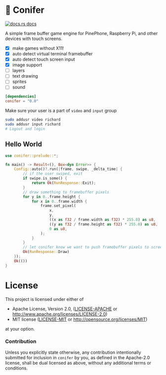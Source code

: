 # :evergreen_tree: Conifer

<a href="https://docs.rs/conifer"><img src="https://img.shields.io/badge/docs-latest-blue.svg?style=flat-square" alt="docs.rs docs" /></a>

A simple frame buffer game engine for PinePhone, Raspberry Pi, and other devices with touch screens.

- [x] make games without X11!
- [x] auto detect virtual terminal framebuffer
- [x] auto detect touch screen input
- [x] image support
- [ ] layers
- [ ] text drawing
- [ ] sprites
- [ ] sound

```toml
[dependencies]
conifer = "0.0"
```

 Make sure your user is a part of `video` and `input` group

```bash
sudo addusr video richard 
sudo addusr input richard
# Logout and login
```

## Hello World

```rust
use conifer::prelude::*;

fn main() -> Result<(), Box<dyn Error>> {
    Config::auto()?.run(|frame, swipe, _delta_time| {
        // if the user swiped, exit
        if swipe.is_some() {
            return Ok(RunResponse::Exit);
        }
        // draw something to framebuffer pixels
        for y in 0..frame.height {
            for x in 0..frame.width {
                frame.set_pixel(
                    x,
                    y,
                    ((x as f32 / frame.width as f32) * 255.0) as u8,
                    ((y as f32 / frame.height as f32) * 255.0) as u8,
                    0 as u8,
                );
            }
        }
        // let conifer know we want to push framebuffer pixels to screen
        Ok(RunResponse::Draw)
    });
    Ok(())
}
```

# License

This project is licensed under either of

 * Apache License, Version 2.0, ([LICENSE-APACHE](LICENSE-APACHE) or
   http://www.apache.org/licenses/LICENSE-2.0)
 * MIT license ([LICENSE-MIT](LICENSE-MIT) or
   http://opensource.org/licenses/MIT)

at your option.

### Contribution

Unless you explicitly state otherwise, any contribution intentionally submitted
for inclusion in `conifer` by you, as defined in the Apache-2.0 license, shall be
dual licensed as above, without any additional terms or conditions.
